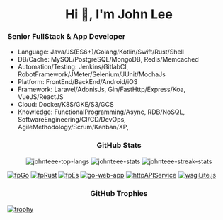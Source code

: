 <h1 align="center">Hi 👋, I'm John Lee</h1>

<h3 align="left">Senior FullStack & App Developer</h3>

- Language: Java/JS(ES6+)/Golang/Kotlin/Swift/Rust/Shell
- DB/Cache: MySQL/PostgreSQL/MongoDB, Redis/Memcached
- Automation/Testing: Jenkins/GitlabCI, RobotFramework/JMeter/Selenium/JUnit/MochaJs
- Platform: FrontEnd/BackEnd/Android/iOS
- Framework: Laravel/AdonisJs, Gin/FastHttp/Express/Koa, VueJS/ReactJS
- Cloud: Docker/K8S/GKE/S3/GCS
- Knowledge: FunctionalProgramming/Async, RDB/NoSQL, SoftwareEngineering/CI/CD/DevOps, AgileMethodology/Scrum/Kanban/XP, 




<h3 align="center">GitHub Stats</h3>

<p align="center">
  <img align="center" src="https://github-readme-stats.vercel.app/api/top-langs?username=johnteee&layout=compact&langs_count=99&include_all_commits=true&count_private=true&role=OWNER,ORGANIZATION_MEMBER,COLLABORATOR&theme=slateorange&title_color=e3bb18&icon_color=e3bb18&bg_color=151515&border_color=323232" alt="johnteee-top-langs" />
  <img align="center" src="https://github-readme-stats.vercel.app/api?username=johnteee&show_icons=true&include_all_commits=true&count_private=true&role=OWNER,ORGANIZATION_MEMBER,COLLABORATOR&theme=slateorange&title_color=e3bb18&icon_color=e3bb18&bg_color=151515&border_color=323232" alt="johnteee-stats" />
  <img align="center" src="https://github-readme-streak-stats.herokuapp.com/?user=johnteee&include_all_commits=true&count_private=true&role=OWNER,ORGANIZATION_MEMBER,COLLABORATOR&theme=dark&ring=e3bb18&fire=e3bb18&currStreakLabel=e3bb18&border=323232" alt="johnteee-streak-stats" />
</p>

[![fpGo](https://github-readme-stats.vercel.app/api/pin/?username=TeaEntityLab&repo=fpGo&theme=dark)](https://github.com/TeaEntityLab/fpGo)
[![fpRust](https://github-readme-stats.vercel.app/api/pin/?username=TeaEntityLab&repo=fpRust&theme=dark)](https://github.com/TeaEntityLab/fpRust)
[![fpEs](https://github-readme-stats.vercel.app/api/pin/?username=TeaEntityLab&repo=fpEs&theme=dark)](https://github.com/TeaEntityLab/Es)
[![go-web-app](https://github-readme-stats.vercel.app/api/pin/?username=TeaEntityLab&repo=go-web-app&theme=dark)](https://github.com/TeaEntityLab/go-web-app)
[![httpAPIService](https://github-readme-stats.vercel.app/api/pin/?username=TeaEntityLab&repo=httpAPIService&theme=dark)](https://github.com/TeaEntityLab/httpAPIService)
[![wsgiLite.js](https://github-readme-stats.vercel.app/api/pin/?username=TeaEntityLab&repo=wsgiLite.js&theme=dark)](https://github.com/TeaEntityLab/wsgiLite.js)


<h3 align="center">GitHub Trophies</h3>

[![trophy](https://github-profile-trophy.vercel.app/?username=johnteee&theme=onedark&column=8&margin-w=2&margin-h=2&no-frame=true)](https://github.com/ryo-ma/github-profile-trophy)

<!--
**johnteee/johnteee** is a ✨ _special_ ✨ repository because its `README.md` (this file) appears on your GitHub profile.

Here are some ideas to get you started:

- 🔭 I’m currently working on ...
- 🌱 I’m currently learning ...
- 👯 I’m looking to collaborate on ...
- 🤔 I’m looking for help with ...
- 💬 Ask me about ...
- 📫 How to reach me: ...
- 😄 Pronouns: ...
- ⚡ Fun fact: ...
-->
